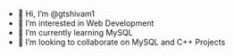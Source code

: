 - 👋 Hi, I’m @gtshivam1
- 👀 I’m interested in Web Development
- 🌱 I’m currently learning MySQL
- 💞️ I’m looking to collaborate on MySQL and C++ Projects

<!---
gtshivam1/gtshivam1 is a ✨ special ✨ repository because its `README.md` (this file) appears on your GitHub profile.
You can click the Preview link to take a look at your changes.
--->
